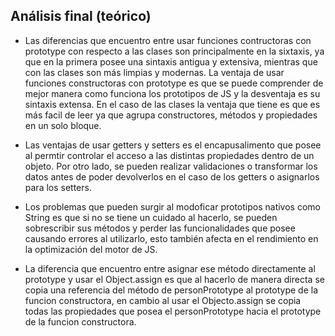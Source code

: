 ## Análisis final (teórico)

- Las diferencias que encuentro entre usar funciones contructoras con prototype con respecto a las clases son principalmente en la sixtaxis, ya que en la primera posee una sintaxis antigua y extensiva, mientras que con las clases son más limpias y modernas. La ventaja de usar funciones constructoras con prototype es que se puede comprender de mejor manera como funciona los prototipos de JS y la desventaja es su sintaxis extensa. En el caso de las clases la ventaja que tiene es que es más facil de leer ya que agrupa constructores, métodos y propiedades en un solo bloque.

- Las ventajas de usar getters y setters es el encapusalimento que posee al permtir controlar el acceso a las distintas propiedades dentro de un objeto. Por otro lado, se pueden realizar validaciones o transformar los datos antes de poder devolverlos en el caso de los getters o asignarlos para los setters.

- Los problemas que pueden surgir al modoficar prototipos nativos como String es que si no se tiene un cuidado al hacerlo, se pueden sobrescribir sus métodos y perder las funcionalidades que posee causando errores al utilizarlo, esto también afecta en el rendimiento en la optimización del motor de JS.

- La diferencia que encuentro entre asignar ese método directamente al prototype y usar el Object.assign es que al hacerlo de manera directa se copia una referencia del método de personPrototype al prototype de la funcion constructora, en cambio al usar el Objecto.assign se copia todas las propiedades que posea el personPrototype hacia el prototype de la funcion constructora.